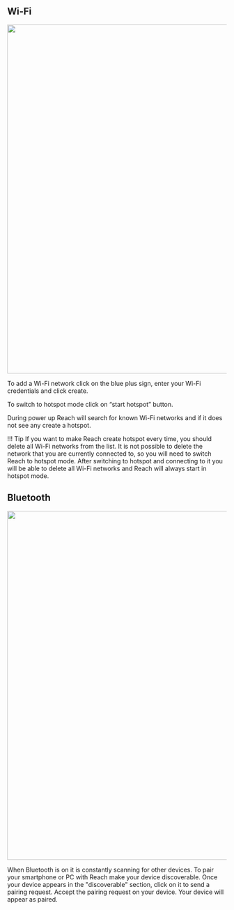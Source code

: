 ## Wi-Fi

<p style="text-align:center" ><img src="../img/reachview/connectivity/wifi.png" style="width: 800px;" /></p>

To add a Wi-Fi network click on the blue plus sign, enter your Wi-Fi credentials and click create. 

To switch to hotspot mode click on “start hotspot” button.

During power up Reach will search for known Wi-Fi networks and if it does not see any create a hotspot. 

!!! Tip
    If you want to make Reach create hotspot every time, you should delete all Wi-Fi networks from the list. It is not possible to delete the network that you are currently connected to, so you will  need to switch Reach to hotspot mode. After switching to hotspot and connecting to it you will be able to delete all Wi-Fi networks and Reach will always start in hotspot mode.



## Bluetooth

<p style="text-align:center" ><img src="../img/reachview/connectivity/bluetooth.png" style="width: 800px;" /></p>

When Bluetooth is on it is constantly scanning for other devices. To pair your smartphone or PC with Reach make your device discoverable. Once your device appears in the "discoverable" section, click on it to send a pairing request. Accept the pairing request on your device. Your device will appear as paired.


